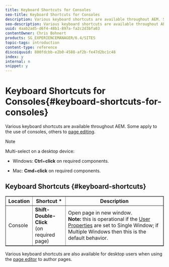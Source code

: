 ```yaml
---
title: Keyboard Shortcuts for Consoles
seo-title: Keyboard Shortcuts for Consoles
description: Various keyboard shortcuts are available throughout AEM. Some apply to the use of consoles, others to page editing.
seo-description: Various keyboard shortcuts are available throughout AEM. Some apply to the use of consoles, others to page editing.
uuid: 4aab2ad5-d6f4-48b1-897a-fa2c2d3bfa03
contentOwner: Chris Bohnert
products: SG_EXPERIENCEMANAGER/6.4/SITES
topic-tags: introduction
content-type: reference
discoiquuid: 800fdcbb-e2b0-4588-af2b-fe47d2bc1c48
index: y
internal: n
snippet: y
---
```


# Keyboard Shortcuts for Consoles{#keyboard-shortcuts-for-consoles}

Various keyboard shortcuts are available throughout AEM. Some apply to the use of consoles, others to [page editing](../../../sites/classic-ui-authoring/using/classic-page-author-keyboard-shortcuts.md).

>[!NOTE]
>
>Multi-select on a desktop device:
>
>* Windows: **Ctrl**+**click** on required components.  
>
>* Mac: **Cmd**+**click** on required components.
>

## Keyboard Shortcuts {#keyboard-shortcuts}

<table border="1" cellpadding="1" cellspacing="0" width="100%"> 
 <tbody> 
  <tr> 
   <th>Location</th> 
   <th>Shortcut *</th> 
   <th>Description</th> 
  </tr> 
  <tr> 
   <td>Console</td> 
   <td><strong><span class="code">Shift-Double-Click</span></strong><br /> (on required page)</td> 
   <td>Open page in new window.<br /> <strong>Note:</strong> this is operational if the <a href="../../../sites/classic-ui-authoring/using/author-env-user-props.md">User Properties</a> are set to Single Window; if Multiple Windows then this is the default behavior.</td> 
  </tr> 
 </tbody> 
</table>

Various keyboard shortcuts are also available for desktop users when using the [page editor](../../../sites/classic-ui-authoring/using/classic-page-author-keyboard-shortcuts.md) to author pages.
